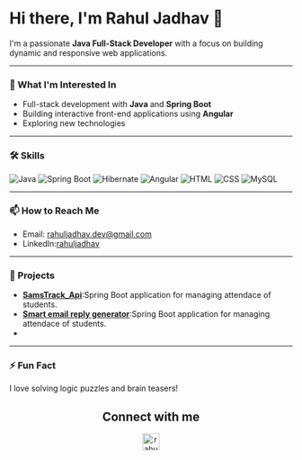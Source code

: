 # Hi there, I'm Rahul Jadhav 👋
I'm a passionate **Java Full-Stack Developer** with a focus on building dynamic and responsive web applications.

---

### 👀 What I'm Interested In
- Full-stack development with **Java** and **Spring Boot**
- Building interactive front-end applications using **Angular**
- Exploring new technologies
---

### 🛠️ Skills

![Java](https://img.shields.io/badge/Java-ED8B00?style=for-the-badge&logo=java&logoColor=white)
![Spring Boot](https://img.shields.io/badge/Spring-6DB33F?style=for-the-badge&logo=spring&logoColor=white)
![Hibernate](https://img.shields.io/badge/Hibernate-59666C?style=for-the-badge&logo=hibernate&logoColor=white)
![Angular](https://img.shields.io/badge/Angular-DD0031?style=for-the-badge&logo=angular&logoColor=white)
![HTML](https://img.shields.io/badge/HTML5-E34F26?style=for-the-badge&logo=html5&logoColor=white)
![CSS](https://img.shields.io/badge/CSS3-1572B6?style=for-the-badge&logo=css3&logoColor=white)
![MySQL](https://img.shields.io/badge/MySQL-4479A1?style=for-the-badge&logo=mysql&logoColor=white)

---
### 📫 How to Reach Me
- Email: [rahuljadhav.dev@gmail.com](mailto:rahuljadhav.dev@gmail.com)
- LinkedIn:[rahuljadhav](https://www.linkedin.com/in/rahulpjadhav/)

---

### 💼 Projects
- **[SamsTrack_Api](https://github.com/rahuljadhav-dev/Projects.git)**:Spring Boot application for managing attendace of students.
- **[Smart email reply generator]((https://github.com/rahuljadhav-dev/Smart-Email-Generator.git))**:Spring Boot application for managing attendace of students.
- 
---

### ⚡ Fun Fact
I love solving logic puzzles and brain teasers!

<h2 align="center">Connect with me</h2>
<p align="center">
<a href="linkedin.com/in/rahulpjadhav" target="blank"><img align="center" src="https://cdn.jsdelivr.net/npm/simple-icons@3.0.1/icons/linkedin.svg" alt="rahuljadhav-dev" height="30" 
